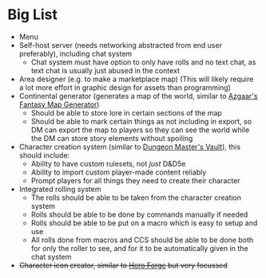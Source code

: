 # Big List

- Menu
- Self-host server (needs networking abstracted from end user preferably), including chat system
  - Chat system must have option to only have rolls and no text chat, as text chat is usually just abused in the context
- Area designer (e.g. to make a marketplace map) (This will likely require a lot more effort in graphic design for assets than programming)
- Continental generator (generates a map of the world, similar to [Azgaar's Fantasy Map Generator](https://azgaar.github.io/Fantasy-Map-Generator/))
  - Should be able to store lore in certain sections of the map
  - Should be able to mark certain things as not including in export, so DM can export the map to players so they can see the world while the DM can store story elements without spoiling
- Character creation system (similar to [Dungeon Master's Vault](https://www.dungeonmastersvault.com/)), this should include:
  - Ability to have custom rulesets, not *just* D&D5e
  - Ability to import custom player-made content reliably
  - Prompt players for all things they need to create their character
- Integrated rolling system
  - The rolls should be able to be taken from the character creation system 
  - Rolls should be able to be done by commands manually if needed
  - Rolls should be able to be put on a macro which is easy to setup and use
  - All rolls done from macros and CCS should be able to be done both for only the roller to see, and for it to be automatically given in the chat system
- ~~Character icon creator, similar to [Hero Forge](www.heroforge.com) but very focussed~~
  <!-- Maybe come back to this at a later point. -->
